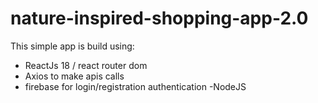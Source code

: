 # nature-inspired-shopping-app-2.0
This simple app is build using:
- ReactJs 18 / react router dom
- Axios to make  apis calls
- firebase for login/registration authentication
-NodeJS
